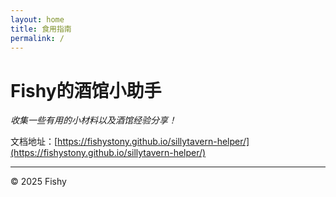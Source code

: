 ```yaml
---
layout: home
title: 食用指南
permalink: /
---
```


# Fishy的酒馆小助手

_收集一些有用的小材料以及酒馆经验分享！_

文档地址：[https://fishystony.github.io/sillytavern-helper/](https://fishystony.github.io/sillytavern-helper/)

---

&copy; 2025 Fishy 
